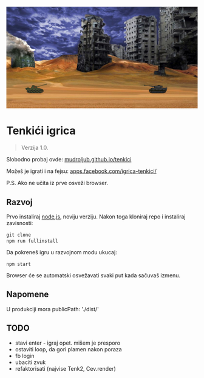 [![](screen.png)](https://mudroljub.github.io/tenkici/)

# Tenkići igrica
> Verzija 1.0.

Slobodno probaj ovde: [mudroljub.github.io/tenkici](https://mudroljub.github.io/tenkici/)

Možeš je igrati i na fejsu: [apps.facebook.com/igrica-tenkici/](https://apps.facebook.com/igrica-tenkici/)

P.S. Ako ne učita iz prve osveži browser.

## Razvoj

Prvo instaliraj [node.js](https://nodejs.org), noviju verziju. Nakon toga kloniraj repo i instaliraj zavisnosti:
```
git clone
npm run fullinstall
```
Da pokreneš igru u razvojnom modu ukucaj:
```
npm start
```
Browser će se automatski osvežavati svaki put kada sačuvaš izmenu.

## Napomene

U produkciji mora publicPath: './dist/'

## TODO
* stavi enter - igraj opet. mišem je presporo
* ostaviti loop, da gori plamen nakon poraza
* fb login
* ubaciti zvuk
* refaktorisati (najvise Tenk2, Cev.render)
